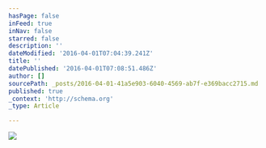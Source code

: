 ```yaml
---
hasPage: false
inFeed: true
inNav: false
starred: false
description: ''
dateModified: '2016-04-01T07:04:39.241Z'
title: ''
datePublished: '2016-04-01T07:08:51.486Z'
author: []
sourcePath: _posts/2016-04-01-41a5e903-6040-4569-ab7f-e369bacc2715.md
published: true
_context: 'http://schema.org'
_type: Article

---
```

![](https://the-grid-user-content.s3-us-west-2.amazonaws.com/1d5f19d1-4ddd-4b41-a7fa-b4339d5e7274.jpg)